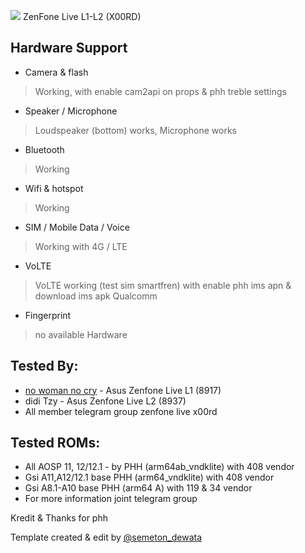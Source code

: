 ![](https://encrypted-tbn0.gstatic.com/images?q=tbn:ANd9GcQ9xB7blrKsK8MQyXudz0dqLbNyPpUHWq3R4Q&usqp=CAU) ZenFone Live L1-L2 (X00RD)

## Hardware Support

* Camera & flash
> Working, with enable cam2api on props & phh treble settings

* Speaker / Microphone
> Loudspeaker (bottom) works, Microphone works

* Bluetooth
> Working

* Wifi & hotspot
> Working

* SIM / Mobile Data / Voice
> Working with 4G / LTE

* VoLTE
> VoLTE working (test sim smartfren) with enable phh ims apn & download ims apk Qualcomm

* Fingerprint
> no available Hardware

## Tested By:
* [no woman no cry](https://github.com/murdika/wynmrdk) - Asus Zenfone Live L1 (8917)
* didi Tzy - Asus Zenfone Live L2 (8937)
* All member telegram group zenfone live x00rd

## Tested ROMs:
* All AOSP 11, 12/12.1 - by PHH (arm64ab_vndklite) with 408 vendor
* Gsi A11,A12/12.1 base PHH (arm64_vndklite) with 408 vendor
* Gsi A8.1-A10 base PHH (arm64 A) with 119 & 34 vendor
* For more information joint telegram group

Kredit & Thanks for phh

Template created & edit by [@semeton_dewata](https://t.me/semeton_dewata)